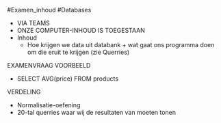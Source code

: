 #Examen_inhoud #Databases 
- VIA TEAMS
- ONZE COMPUTER-INHOUD IS TOEGESTAAN
- Inhoud
	- Hoe krijgen we data uit databank + wat gaat ons programma doen om die eruit te krijgen (zie Querries)

EXAMENVRAAG VOORBEELD
- SELECT AVG(price) FROM products

VERDELING
- Normalisatie-oefening
- 20-tal querries waar wij de resultaten van moeten tonen